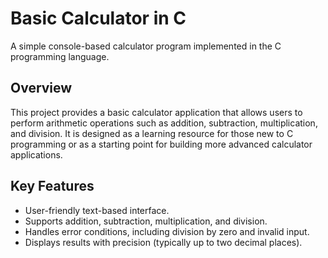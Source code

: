 # Basic Calculator in C

A simple console-based calculator program implemented in the C programming language.

## Overview

This project provides a basic calculator application that allows users to perform arithmetic operations such as addition, subtraction, multiplication, and division. It is designed as a learning resource for those new to C programming or as a starting point for building more advanced calculator applications.

## Key Features

- User-friendly text-based interface.
- Supports addition, subtraction, multiplication, and division.
- Handles error conditions, including division by zero and invalid input.
- Displays results with precision (typically up to two decimal places).








